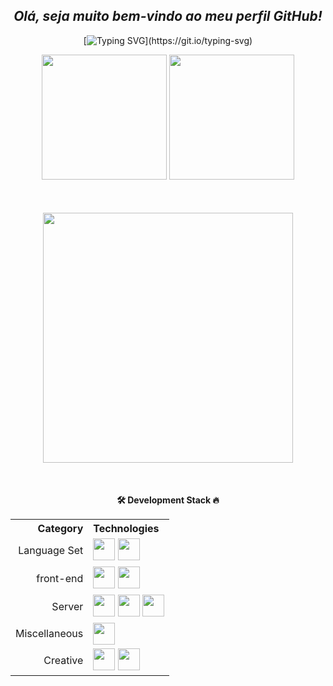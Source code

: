 <div align="center">

## _Olá, seja muito bem-vindo ao meu perfil GitHub!_

[![Typing SVG](https://readme-typing-svg.herokuapp.com/?color=b1633f&size=35&center=true&vCenter=true&width=1000&lines=Be+Welcome!)](https://git.io/typing-svg)

</div>

 <div align="center">
    <img src="https://github-readme-streak-stats.herokuapp.com/?user=Alexandrefelix07&theme=dark&hide_border=true" style="max-width: 400px; height: 200px; pointer-events: none;">
    <img src="https://github-readme-stats.vercel.app/api/top-langs/?username=Alexandrefelix07&layout=compact&langs_count=7&theme=dark&hide_border=true" style="max-width: 400px; height: 200px; pointer-events: none;">
</div>

<div align="center" style="margin-top: 50px;">
  <a href="https://github.com/ashutosh00710/github-readme-activity-graph">
    <img src="https://github-readme-activity-graph.vercel.app/graph?username=Alexandrefelix07&bg_color=262627&color=bd9914&line=b0bb63&point=e00000&area=true&hide_border=true" style="max-width: 800px; height: 400px;">
  </a>
</div>

<footer style="margin-top: 50px;">
    <div align="center">
        <b>🛠️ Development Stack 🔥</b>
        <table>
          <tr>
            <th align="right">Category</th>
            <th align="left">Technologies</th>
          </tr>
          <tr>
            <td align="right">Language Set</td>
            <td>
              <img src="https://skillicons.dev/icons?i=js,nodejs,dotnet,cpp,php,java,c" height="35px"/>
              <img src="https://img.icons8.com/color/48/000000/delphi-ide.png" height="35px"/>
            </td>
          </tr>
          <tr>
            <td align="right">front-end</td>
            <td>
              <img src="https://img.icons8.com/color/48/000000/salesforce.png" height="35px"/>
              <img src="https://skillicons.dev/icons?i=flutter,dart,html,css" height="35px"/>
            </td>
          </tr>
          <tr>
            <td align="right">Server</td>
            <td>
              <img src="https://skillicons.dev/icons?i=mysql,postgres,docker" height="35px"/>
              <img src="https://img.icons8.com/color/48/000000/oracle-logo.png" height="35px"/>
              <img src="https://img.icons8.com/color/48/000000/microsoft-sql-server.png" height="35px"/>
            </td>
          </tr>
          <tr>
            <td align="right">Miscellaneous</td>
            <td>
              <img src="https://skillicons.dev/icons?i=linux,bash,git,github,powershell,vscode,visualstudio,postman" height="35px"/>
            </td>
          </tr>
          <tr>
            <td align="right">Creative</td>
            <td>
              <img src="https://skillicons.dev/icons?i=ps" height="35px"/>
              <img src="https://img.icons8.com/color/48/000000/coreldraw.png" height="35px"/>
            </td>
          </tr>
        </table>
    </div>


</footer>
